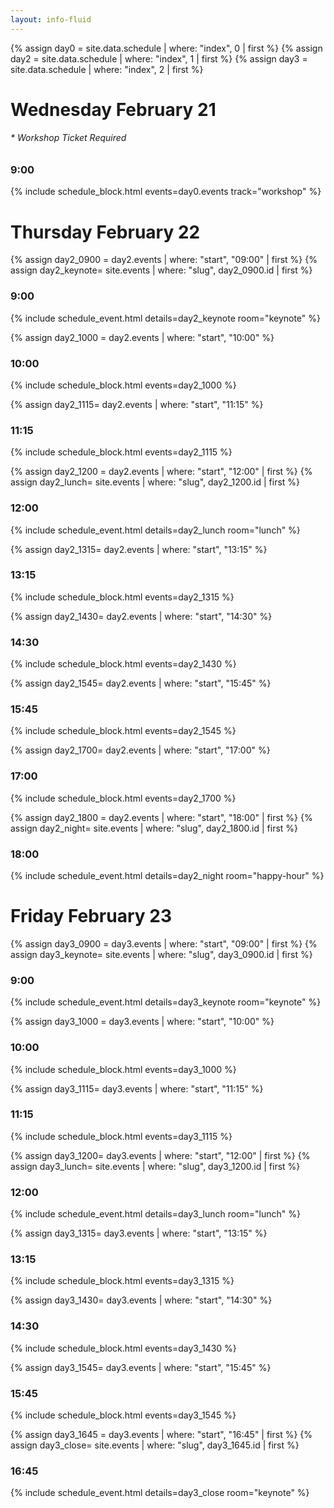 ```yaml
---
layout: info-fluid
---
```

{% assign day0 = site.data.schedule | where: "index", 0  | first %}
{% assign day2 = site.data.schedule | where: "index", 1  | first %}
{% assign day3 = site.data.schedule | where: "index", 2  | first %}
<h1>Wednesday February 21 </h1>
<h6>* Workshop Ticket Required</h6>
<h3>9:00</h3>
{% include schedule_block.html events=day0.events track="workshop" %}

<h1> Thursday February 22</h1>

{% assign day2_0900 = day2.events | where: "start", "09:00" | first %}
{% assign day2_keynote= site.events | where: "slug", day2_0900.id | first %}
<h3>9:00</h3>
{% include schedule_event.html details=day2_keynote room="keynote" %}

{% assign day2_1000 = day2.events | where: "start", "10:00" %}
<h3>10:00</h3>
{% include schedule_block.html events=day2_1000 %}

{% assign day2_1115= day2.events | where: "start", "11:15" %}
<h3>11:15</h3>
{% include schedule_block.html events=day2_1115 %}

{% assign day2_1200 = day2.events | where: "start", "12:00" | first %}
{% assign day2_lunch= site.events | where: "slug", day2_1200.id | first %}
<h3>12:00</h3>
{% include schedule_event.html details=day2_lunch room="lunch" %}

{% assign day2_1315= day2.events | where: "start", "13:15" %}
<h3>13:15</h3>
{% include schedule_block.html events=day2_1315 %}

{% assign day2_1430= day2.events | where: "start", "14:30" %}
<h3>14:30</h3>
{% include schedule_block.html events=day2_1430 %}

{% assign day2_1545= day2.events | where: "start", "15:45" %}
<h3>15:45</h3>
{% include schedule_block.html events=day2_1545 %}

{% assign day2_1700= day2.events | where: "start", "17:00" %}
<h3>17:00</h3>
{% include schedule_block.html events=day2_1700 %}

{% assign day2_1800 = day2.events | where: "start", "18:00" | first %}
{% assign day2_night= site.events | where: "slug", day2_1800.id | first %}
<h3>18:00</h3>
{% include schedule_event.html details=day2_night room="happy-hour" %}


<h1> Friday February 23</h1>

{% assign day3_0900 = day3.events | where: "start", "09:00" | first %}
{% assign day3_keynote= site.events | where: "slug", day3_0900.id | first %}
<h3>9:00</h3>
{% include schedule_event.html details=day3_keynote room="keynote" %}

{% assign day3_1000 = day3.events | where: "start", "10:00" %}
<h3>10:00</h3>
{% include schedule_block.html events=day3_1000 %}

{% assign day3_1115= day3.events | where: "start", "11:15" %}
<h3>11:15</h3>
{% include schedule_block.html events=day3_1115 %}

{% assign day3_1200= day3.events | where: "start", "12:00" | first %}
{% assign day3_lunch= site.events | where: "slug", day3_1200.id | first %}
<h3>12:00</h3>
{% include schedule_event.html details=day3_lunch room="lunch" %}

{% assign day3_1315= day3.events | where: "start", "13:15" %}
<h3>13:15</h3>
{% include schedule_block.html events=day3_1315 %}

{% assign day3_1430= day3.events | where: "start", "14:30" %}
<h3>14:30</h3>
{% include schedule_block.html events=day3_1430 %}

{% assign day3_1545= day3.events | where: "start", "15:45" %}
<h3>15:45</h3>
{% include schedule_block.html events=day3_1545 %}

{% assign day3_1645 = day3.events | where: "start", "16:45" | first %}
{% assign day3_close= site.events | where: "slug", day3_1645.id | first %}
<h3>16:45</h3>
{% include schedule_event.html details=day3_close room="keynote" %}
